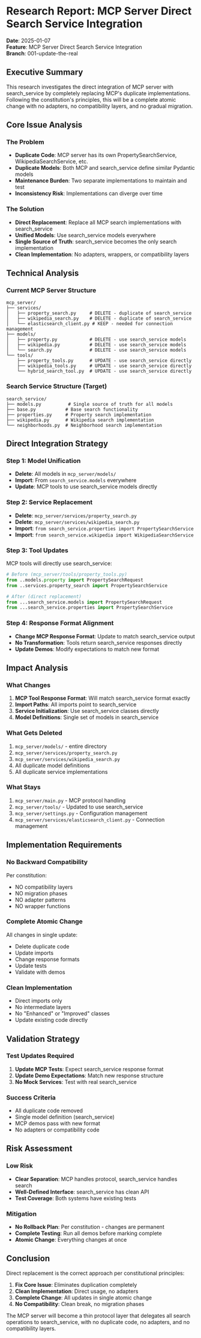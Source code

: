 # Research Report: MCP Server Direct Search Service Integration

**Date**: 2025-01-07  
**Feature**: MCP Server Direct Search Service Integration  
**Branch**: 001-update-the-real

## Executive Summary

This research investigates the direct integration of MCP server with search_service by completely replacing MCP's duplicate implementations. Following the constitution's principles, this will be a complete atomic change with no adapters, no compatibility layers, and no gradual migration.

## Core Issue Analysis

### The Problem
- **Duplicate Code**: MCP server has its own PropertySearchService, WikipediaSearchService, etc.
- **Duplicate Models**: Both MCP and search_service define similar Pydantic models
- **Maintenance Burden**: Two separate implementations to maintain and test
- **Inconsistency Risk**: Implementations can diverge over time

### The Solution
- **Direct Replacement**: Replace all MCP search implementations with search_service
- **Unified Models**: Use search_service models everywhere
- **Single Source of Truth**: search_service becomes the only search implementation
- **Clean Implementation**: No adapters, wrappers, or compatibility layers

## Technical Analysis

### Current MCP Server Structure
```
mcp_server/
├── services/
│   ├── property_search.py     # DELETE - duplicate of search_service
│   ├── wikipedia_search.py    # DELETE - duplicate of search_service
│   └── elasticsearch_client.py # KEEP - needed for connection management
├── models/
│   ├── property.py            # DELETE - use search_service models
│   ├── wikipedia.py           # DELETE - use search_service models
│   └── search.py              # DELETE - use search_service models
└── tools/
    ├── property_tools.py      # UPDATE - use search_service directly
    ├── wikipedia_tools.py     # UPDATE - use search_service directly
    └── hybrid_search_tool.py  # UPDATE - use search_service directly
```

### Search Service Structure (Target)
```
search_service/
├── models.py          # Single source of truth for all models
├── base.py           # Base search functionality
├── properties.py     # Property search implementation
├── wikipedia.py      # Wikipedia search implementation
└── neighborhoods.py  # Neighborhood search implementation
```

## Direct Integration Strategy

### Step 1: Model Unification
- **Delete**: All models in `mcp_server/models/`
- **Import**: From `search_service.models` everywhere
- **Update**: MCP tools to use search_service models directly

### Step 2: Service Replacement
- **Delete**: `mcp_server/services/property_search.py`
- **Delete**: `mcp_server/services/wikipedia_search.py`
- **Import**: `from search_service.properties import PropertySearchService`
- **Import**: `from search_service.wikipedia import WikipediaSearchService`

### Step 3: Tool Updates
MCP tools will directly use search_service:
```python
# Before (mcp_server/tools/property_tools.py)
from ..models.property import PropertySearchRequest
from ..services.property_search import PropertySearchService

# After (direct replacement)
from ...search_service.models import PropertySearchRequest
from ...search_service.properties import PropertySearchService
```

### Step 4: Response Format Alignment
- **Change MCP Response Format**: Update to match search_service output
- **No Transformation**: Tools return search_service responses directly
- **Update Demos**: Modify expectations to match new format

## Impact Analysis

### What Changes
1. **MCP Tool Response Format**: Will match search_service format exactly
2. **Import Paths**: All imports point to search_service
3. **Service Initialization**: Use search_service classes directly
4. **Model Definitions**: Single set of models in search_service

### What Gets Deleted
1. `mcp_server/models/` - entire directory
2. `mcp_server/services/property_search.py`
3. `mcp_server/services/wikipedia_search.py`
4. All duplicate model definitions
5. All duplicate service implementations

### What Stays
1. `mcp_server/main.py` - MCP protocol handling
2. `mcp_server/tools/` - Updated to use search_service
3. `mcp_server/settings.py` - Configuration management
4. `mcp_server/services/elasticsearch_client.py` - Connection management

## Implementation Requirements

### No Backward Compatibility
Per constitution:
- NO compatibility layers
- NO migration phases
- NO adapter patterns
- NO wrapper functions

### Complete Atomic Change
All changes in single update:
- Delete duplicate code
- Update imports
- Change response formats
- Update tests
- Validate with demos

### Clean Implementation
- Direct imports only
- No intermediate layers
- No "Enhanced" or "Improved" classes
- Update existing code directly

## Validation Strategy

### Test Updates Required
1. **Update MCP Tests**: Expect search_service response format
2. **Update Demo Expectations**: Match new response structure
3. **No Mock Services**: Test with real search_service

### Success Criteria
- All duplicate code removed
- Single model definition (search_service)
- MCP demos pass with new format
- No adapters or compatibility code

## Risk Assessment

### Low Risk
- **Clear Separation**: MCP handles protocol, search_service handles search
- **Well-Defined Interface**: search_service has clean API
- **Test Coverage**: Both systems have existing tests

### Mitigation
- **No Rollback Plan**: Per constitution - changes are permanent
- **Complete Testing**: Run all demos before marking complete
- **Atomic Change**: Everything changes at once

## Conclusion

Direct replacement is the correct approach per constitutional principles:
1. **Fix Core Issue**: Eliminates duplication completely
2. **Clean Implementation**: Direct usage, no adapters
3. **Complete Change**: All updates in single atomic change
4. **No Compatibility**: Clean break, no migration phases

The MCP server will become a thin protocol layer that delegates all search operations to search_service, with no duplicate code, no adapters, and no compatibility layers.